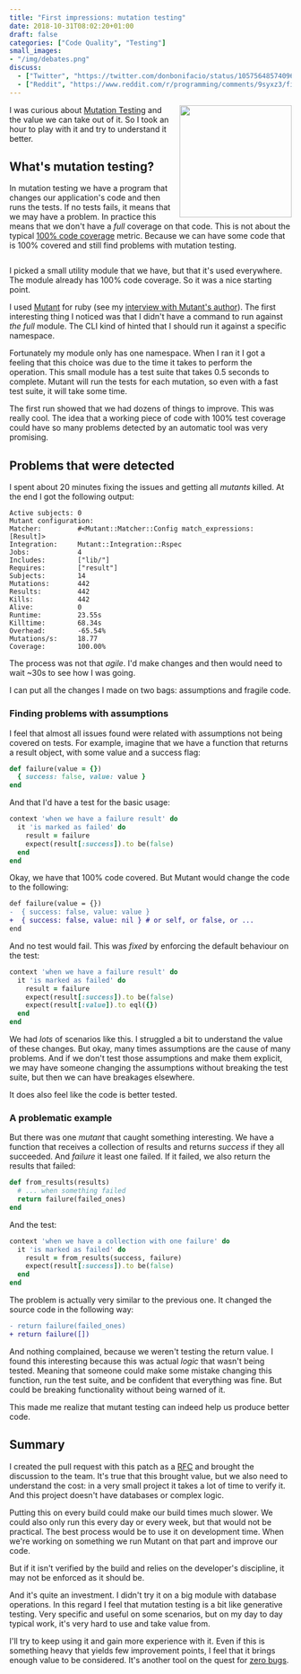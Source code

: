 ```yaml
---
title: "First impressions: mutation testing"
date: 2018-10-31T08:02:20+01:00
draft: false
categories: ["Code Quality", "Testing"]
small_images:
- "/img/debates.png"
discuss:
  - ["Twitter", "https://twitter.com/donbonifacio/status/1057564857409638400"]
  - ["Reddit", "https://www.reddit.com/r/programming/comments/9syxz3/first_impressions_mutation_testing/"]
---
```


<img src='/img/debates.png' style='float:right; width:200px;margin-left:15px'/>

I was curious about [Mutation
Testing](https://en.wikipedia.org/wiki/Mutation_testing) and the value we can
take out of it. So I took an hour to play with it and try to understand it
better.

## What's mutation testing?

In mutation testing we have a program that changes our application's code and
then runs the tests. If no tests fails, it means that we may have a problem. In
practice this means that we don't have a _full_ coverage on that code. This is
not about the typical [100% code
coverage](/post/100-percent-test-coverage/) metric. Because we can have some code
that is 100% covered and still find problems with mutation testing.

<div style='clear:both'></div>
<!--more-->

I picked a small utility module that we have, but that it's used everywhere. The
module already has 100% code coverage. So it was a nice starting point.

I used [Mutant](https://github.com/mbj/mutant) for ruby (see my [interview with Mutant's author](/post/consultant-interview-markus-schirp/)). The first interesting
thing I noticed was that I didn't have a command to run against _the full_
module. The CLI kind of hinted that I should run it against a specific
namespace.

Fortunately my module only has one namespace. When I ran it I got a feeling that
this choice was due to the time it takes to perform the operation. This small
module has a test suite that takes 0.5 seconds to complete. Mutant will run the
tests for each mutation, so even with a fast test suite, it will take some time.

The first run showed that we had dozens of things to improve. This was really
cool. The idea that a working piece of code with 100% test coverage could have
so many problems detected by an automatic tool was very promising.

## Problems that were detected

I spent about 20 minutes fixing the issues and getting all _mutants_ killed. At
the end I got the following output:

```
Active subjects: 0
Mutant configuration:
Matcher:         #<Mutant::Matcher::Config match_expressions: [Result]>
Integration:     Mutant::Integration::Rspec
Jobs:            4
Includes:        ["lib/"]
Requires:        ["result"]
Subjects:        14
Mutations:       442
Results:         442
Kills:           442
Alive:           0
Runtime:         23.55s
Killtime:        68.34s
Overhead:        -65.54%
Mutations/s:     18.77
Coverage:        100.00%
```

The process was not that _agile_. I'd make changes and then would need to wait
~30s to see how I was going.

I can put all the changes I made on two bags: assumptions and fragile code.

### Finding problems with assumptions

I feel that almost all issues found were related with assumptions not being
covered on tests. For example, imagine that we have a function that returns a
result object, with some value and a success flag:

```ruby
def failure(value = {})
  { success: false, value: value }
end
```

And that I'd have a test for the basic usage:

```ruby
context 'when we have a failure result' do
  it 'is marked as failed' do
    result = failure
    expect(result[:success]).to be(false)
  end
end
```

Okay, we have that 100% code covered. But Mutant would change the code to the
following:

```diff
def failure(value = {})
-  { success: false, value: value }
+  { success: false, value: nil } # or self, or false, or ...
end
```

And no test would fail. This was _fixed_ by enforcing the default behaviour on
the test:

```ruby
context 'when we have a failure result' do
  it 'is marked as failed' do
    result = failure
    expect(result[:success]).to be(false)
    expect(result[:value]).to eql({})
  end
end
```

We had _lots_ of scenarios like this. I struggled a bit to understand the value
of these changes. But okay, many times assumptions are the cause of many
problems. And if we don't test those assumptions and make them explicit, we may
have someone changing the assumptions without breaking the test suite, but then
we can have breakages elsewhere.

It does also feel like the code is better tested.

### A problematic example

But there was one _mutant_ that caught something interesting. We have a function
that receives a collection of results and returns _success_ if they all
succeeded. And _failure_ it least one failed. If it failed, we also return the
results that failed:

```ruby
def from_results(results)
  # ... when something failed
  return failure(failed_ones)
end
```

And the test:

```ruby
context 'when we have a collection with one failure' do
  it 'is marked as failed' do
    result = from_results(success, failure)
    expect(result[:success]).to be(false)
  end
end
```

The problem is actually very similar to the previous one. It changed the source
code in the following way:

```diff
- return failure(failed_ones)
+ return failure([])
```

And nothing complained, because we weren't testing the return value. I found
this interesting because this was actual _logic_ that wasn't being tested.
Meaning that someone could make some mistake changing this function, run the test
suite, and be confident that everything was fine. But could be breaking
functionality without being warned of it.

This made me realize that mutant testing can indeed help us produce better code.

## Summary

I created the pull request with this patch as a [RFC](http://localhost:1313/post/rfc-driven-development/)
and brought the discussion to the team. It's true that this brought value, but
we also need to understand the cost: in a very small project it takes a lot of
time to verify it. And this project doesn't have databases or complex logic.

Putting this on every build could make our build times much slower. We could
also only run this every day or every week, but that would not be practical. The
best process would be to use it on development time. When we're working on
something we run Mutant on that part and improve our code.

But if it isn't verified by the build and relies on the developer's discipline,
it may not be enforced as it should be.

And it's quite an investment. I didn't try it on a big module with database
operations. In this regard I feel that mutation testing is a bit like generative
testing. Very specific and useful on some scenarios, but on my day to day
typical work, it's very hard to use and take value from.

I'll try to keep using it and gain more experience with it. Even if this is
something heavy that yields few improvement points, I feel that it brings enough
value to be considered. It's another tool on the quest for [zero
bugs](/post/zero-bug-policy/).

